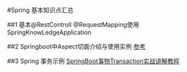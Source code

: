 #Spring 基本知识点汇总

##1 基本@RestControll @RequestMapping使用
SpringKnowLedgeApplication

##2 Springboot中Aspect切面介绍与使用实例
[参考](https://blog.csdn.net/qq_38011415/article/details/90578277)

##3 Spring 事务示例
[SpringBoot事物Transaction实战讲解教程](https://www.cnblogs.com/xuwujing/p/11184162.html)


